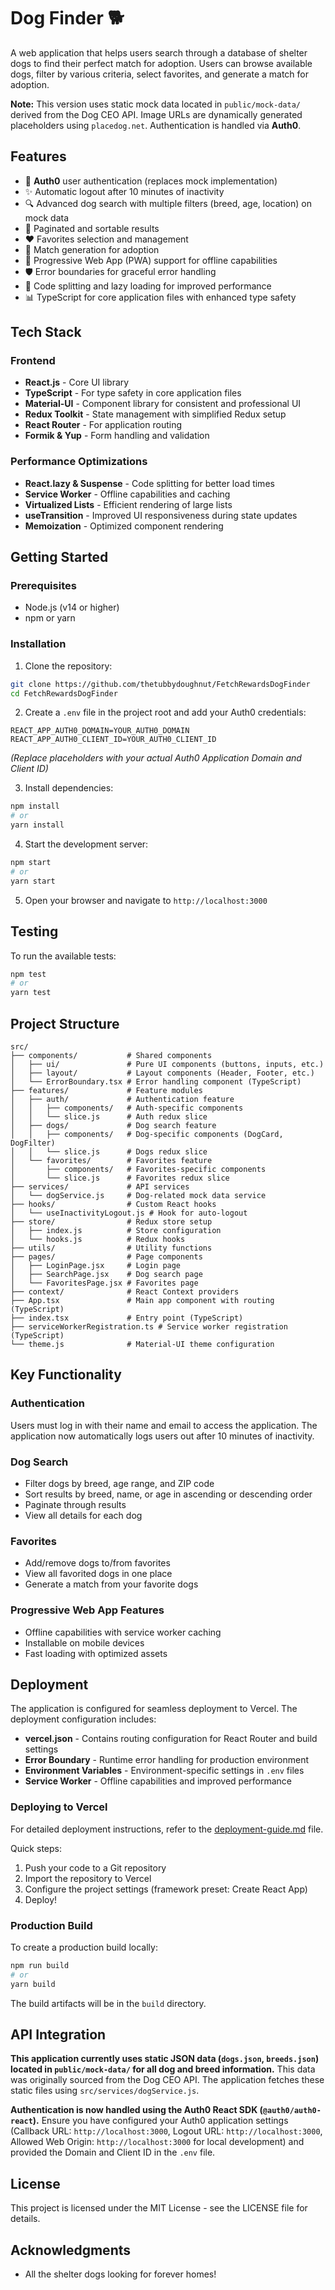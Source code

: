 # Dog Finder 🐕

A web application that helps users search through a database of shelter dogs to find their perfect match for adoption. Users can browse available dogs, filter by various criteria, select favorites, and generate a match for adoption.

**Note:** This version uses static mock data located in `public/mock-data/` derived from the Dog CEO API. Image URLs are dynamically generated placeholders using `placedog.net`. Authentication is handled via **Auth0**.

## Features

- 🔐 **Auth0** user authentication (replaces mock implementation)
- ✨ Automatic logout after 10 minutes of inactivity
- 🔍 Advanced dog search with multiple filters (breed, age, location) on mock data
- 📄 Paginated and sortable results
- ❤️ Favorites selection and management
- 🤝 Match generation for adoption
- 📱 Progressive Web App (PWA) support for offline capabilities
- 🛡️ Error boundaries for graceful error handling
- 🚀 Code splitting and lazy loading for improved performance
- 📊 TypeScript for core application files with enhanced type safety

## Tech Stack

### Frontend
- **React.js** - Core UI library
- **TypeScript** - For type safety in core application files
- **Material-UI** - Component library for consistent and professional UI
- **Redux Toolkit** - State management with simplified Redux setup
- **React Router** - For application routing
- **Formik & Yup** - Form handling and validation

### Performance Optimizations
- **React.lazy & Suspense** - Code splitting for better load times
- **Service Worker** - Offline capabilities and caching
- **Virtualized Lists** - Efficient rendering of large lists
- **useTransition** - Improved UI responsiveness during state updates
- **Memoization** - Optimized component rendering

## Getting Started

### Prerequisites

- Node.js (v14 or higher)
- npm or yarn

### Installation

1. Clone the repository:
```bash
git clone https://github.com/thetubbydoughnut/FetchRewardsDogFinder
cd FetchRewardsDogFinder
```

2. Create a `.env` file in the project root and add your Auth0 credentials:
```dotenv
REACT_APP_AUTH0_DOMAIN=YOUR_AUTH0_DOMAIN
REACT_APP_AUTH0_CLIENT_ID=YOUR_AUTH0_CLIENT_ID
```
*(Replace placeholders with your actual Auth0 Application Domain and Client ID)*

3. Install dependencies:
```bash
npm install
# or
yarn install
```

4. Start the development server:
```bash
npm start
# or
yarn start
```

5. Open your browser and navigate to `http://localhost:3000`

## Testing

To run the available tests:

```bash
npm test
# or
yarn test
```

## Project Structure

```
src/
├── components/           # Shared components
│   ├── ui/               # Pure UI components (buttons, inputs, etc.)
│   ├── layout/           # Layout components (Header, Footer, etc.)
│   └── ErrorBoundary.tsx # Error handling component (TypeScript)
├── features/             # Feature modules
│   ├── auth/             # Authentication feature
│   │   ├── components/   # Auth-specific components
│   │   └── slice.js      # Auth redux slice
│   ├── dogs/             # Dog search feature
│   │   ├── components/   # Dog-specific components (DogCard, DogFilter)
│   │   └── slice.js      # Dogs redux slice
│   └── favorites/        # Favorites feature
│       ├── components/   # Favorites-specific components
│       └── slice.js      # Favorites redux slice
├── services/             # API services
│   └── dogService.js     # Dog-related mock data service
├── hooks/                # Custom React hooks
│   └── useInactivityLogout.js # Hook for auto-logout
├── store/                # Redux store setup
│   ├── index.js          # Store configuration
│   └── hooks.js          # Redux hooks
├── utils/                # Utility functions
├── pages/                # Page components
│   ├── LoginPage.jsx     # Login page
│   ├── SearchPage.jsx    # Dog search page
│   └── FavoritesPage.jsx # Favorites page
├── context/              # React Context providers
├── App.tsx               # Main app component with routing (TypeScript)
├── index.tsx             # Entry point (TypeScript)
├── serviceWorkerRegistration.ts # Service worker registration (TypeScript)
└── theme.js              # Material-UI theme configuration
```

## Key Functionality

### Authentication

Users must log in with their name and email to access the application. The application now automatically logs users out after 10 minutes of inactivity.

### Dog Search

- Filter dogs by breed, age range, and ZIP code
- Sort results by breed, name, or age in ascending or descending order
- Paginate through results
- View all details for each dog

### Favorites

- Add/remove dogs to/from favorites
- View all favorited dogs in one place
- Generate a match from your favorite dogs

### Progressive Web App Features

- Offline capabilities with service worker caching
- Installable on mobile devices
- Fast loading with optimized assets

## Deployment

The application is configured for seamless deployment to Vercel. The deployment configuration includes:

- **vercel.json** - Contains routing configuration for React Router and build settings
- **Error Boundary** - Runtime error handling for production environment
- **Environment Variables** - Environment-specific settings in `.env` files
- **Service Worker** - Offline capabilities and improved performance

### Deploying to Vercel

For detailed deployment instructions, refer to the [deployment-guide.md](./deployment-guide.md) file.

Quick steps:
1. Push your code to a Git repository
2. Import the repository to Vercel
3. Configure the project settings (framework preset: Create React App)
4. Deploy!

### Production Build

To create a production build locally:

```bash
npm run build
# or
yarn build
```

The build artifacts will be in the `build` directory.

## API Integration

**This application currently uses static JSON data (`dogs.json`, `breeds.json`) located in `public/mock-data/` for all dog and breed information.** This data was originally sourced from the Dog CEO API. The application fetches these static files using `src/services/dogService.js`.

**Authentication is now handled using the Auth0 React SDK (`@auth0/auth0-react`).** Ensure you have configured your Auth0 application settings (Callback URL: `http://localhost:3000`, Logout URL: `http://localhost:3000`, Allowed Web Origin: `http://localhost:3000` for local development) and provided the Domain and Client ID in the `.env` file.

## License

This project is licensed under the MIT License - see the LICENSE file for details.

## Acknowledgments

- All the shelter dogs looking for forever homes! 